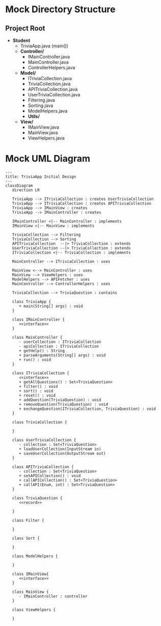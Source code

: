 # Mock Directory Structure

## Project Root
- **Student**
  - TriviaApp.java (main())
  - **Controller/**
    - IMainController.java
    - MainController.java
    - ControllerHelpers.java
  - **Model/**
    - ITriviaCollection.java
    - TriviaCollection.java
    - APITriviaCollection.java
    - UserTriviaCollection.java
    - Filtering.java
    - Sorting.java
    - ModelHelpers.java
    - **Utils/**
  - **View/**
    - IMainView.java
    - MainView.java
    - ViewHelpers.java


# Mock UML Diagram

```mermaid
---
title: TriviaApp Initial Design
---
classDiagram
   direction LR

   TriviaApp --> ITriviaCollection : creates UserTriviaCollection
   TriviaApp --> ITriviaCollection : creates APITriviaCollection
   TriviaApp --> IMainView : creates
   TriviaApp --> IMainController : creates

   IMainController <|-- MainController : implements
   IMainView <|-- MainView : implements

   TriviaCollection --> Filtering
   TriviaCollection --> Sorting
   APITriviaCollection  --|> TriviaCollection : extends
   UserTriviaCollection --|> TriviaCollection : extends
   ITriviaCollection <|-- TriviaCollection : implements

   MainController --> ITriviaCollection : uses

   MainView <--> MainController : uses
   MainView --> ViewHelpers : uses
   ModelHelpers --> APIFetcher : uses
   MainController --> ControllerHelpers : uses

   TriviaCollection --> TriviaQuestion : contains

   class TriviaApp {
      + main(String[] args) : void
   }

   class IMainController {
      <<interface>>
   }

   class MainController {
      - userCollection : ITriviaCollection
      - apiCollection : ITriviaCollection
      + getHelp() : String
      + parseArguments(String[] args) : void
      + run() : void
   }

   class ITriviaCollection {
      <<interface>>
      + getAllQuestions() : Set<TriviaQuestion>
      + filter() : void
      + sort() : void
      + reset() : void
      + addQuestion(TriviaQuestion) : void
      + removeQuestion(TriviaQuestion) : void
      + exchangeQuestion(ITriviaCollection, TriviaQuestion) : void
   }

   class TriviaCollection {

   }

   class UserTriviaCollection {
      - collection : Set<TriviaQuestion>
      + loadUserCollection(InputStream in)
      + saveUserCollection(OutputStream out)
   }

   class APITriviaCollection {
      - collection : Set<TriviaQuestion>
      + setAPICollection() : void
      + callAPICollection() : Set<TriviaQuestion>
      + callAPI(Enum, int) : Set<TriviaQuestion>
   }

   class TriviaQuestion {
      <<record>>

   }

   class Filter {

   }

   class Sort {

   }

   class ModelHelpers {
       
   }

   class IMainView{
      <<interface>>
   }

   class MainView {
      - IMainController : controller
   }

   class ViewHelpers {
       
   }

```
